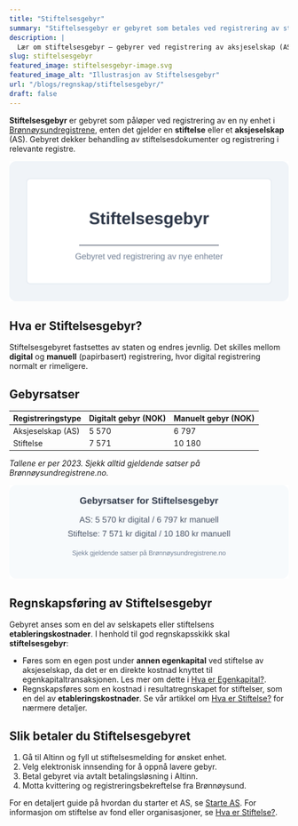 ```yaml
---
title: "Stiftelsesgebyr"
summary: "Stiftelsesgebyr er gebyret som betales ved registrering av stiftelse eller selskap i Brønnøysundregistrene. Finn satser, forskjell på digital og papir, og regnskapsføring."
description: |
  Lær om stiftelsesgebyr – gebyrer ved registrering av aksjeselskap (AS) og stiftelser i Brønnøysundregistrene, satser og regnskapsføring.
slug: stiftelsesgebyr
featured_image: stiftelsesgebyr-image.svg
featured_image_alt: "Illustrasjon av Stiftelsesgebyr"
url: "/blogs/regnskap/stiftelsesgebyr/"
draft: false
---
```


**Stiftelsesgebyr** er gebyret som påløper ved registrering av en ny enhet i [Brønnøysundregistrene](/blogs/regnskap/hva-er-bronnoeysundregistrene "Hva er Brønnøysundregistrene? Org.nr, Registrering og Tjenester"), enten det gjelder en **stiftelse** eller et **aksjeselskap** (AS). Gebyret dekker behandling av stiftelsesdokumenter og registrering i relevante registre.

![Illustrasjon av Stiftelsesgebyr](stiftelsesgebyr-image.svg)

## Hva er Stiftelsesgebyr?

Stiftelsesgebyret fastsettes av staten og endres jevnlig. Det skilles mellom **digital** og **manuell** (papirbasert) registrering, hvor digital registrering normalt er rimeligere.

## Gebyrsatser

| Registreringstype       | Digitalt gebyr (NOK) | Manuelt gebyr (NOK) |
|-------------------------|----------------------|---------------------|
| Aksjeselskap (AS)       | 5 570                | 6 797               |
| Stiftelse               | 7 571                | 10 180              |

*Tallene er per 2023. Sjekk alltid gjeldende satser på Brønnøysundregistrene.no.*

![Oversikt over gebyrsatser](stiftelsesgebyr-components.svg)

## Regnskapsføring av Stiftelsesgebyr

Gebyret anses som en del av selskapets eller stiftelsens **etableringskostnader**. I henhold til god regnskapsskikk skal **stiftelsesgebyr**:

* Føres som en egen post under **annen egenkapital** ved stiftelse av aksjeselskap, da det er en direkte kostnad knyttet til egenkapitaltransaksjonen. Les mer om dette i [Hva er Egenkapital?](/blogs/regnskap/hva-er-egenkapital "Hva er Egenkapital? Komplett Guide til Egenkapital i Regnskap").
* Regnskapsføres som en kostnad i resultatregnskapet for stiftelser, som en del av **etableringskostnader**. Se vår artikkel om [Hva er Stiftelse?](/blogs/regnskap/hva-er-stiftelse "Hva er Stiftelse? Juridisk Grunnlag og Regnskapsregler") for nærmere detaljer.

## Slik betaler du Stiftelsesgebyret

1. Gå til Altinn og fyll ut stiftelsesmelding for ønsket enhet.
2. Velg elektronisk innsending for å oppnå lavere gebyr.
3. Betal gebyret via avtalt betalingsløsning i Altinn.
4. Motta kvittering og registreringsbekreftelse fra Brønnøysund.

For en detaljert guide på hvordan du starter et AS, se [Starte AS](/blogs/regnskap/starte-as "Starte AS: Steg-for-steg guide til å stifte aksjeselskap"). For informasjon om stiftelse av fond eller organisasjoner, se [Hva er Stiftelse?](/blogs/regnskap/hva-er-stiftelse "Hva er Stiftelse? Juridisk Grunnlag og Regnskapsregler").
